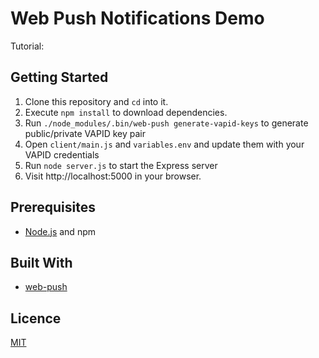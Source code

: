 # Web Push Notifications Demo

Tutorial:

## Getting Started

1. Clone this repository and `cd` into it.
2. Execute `npm install` to download dependencies.
3. Run `./node_modules/.bin/web-push generate-vapid-keys` to generate public/private VAPID key pair
4. Open `client/main.js` and `variables.env` and update them with your VAPID credentials
5. Run `node server.js` to start the Express server
6. Visit http://localhost:5000 in your browser.

## Prerequisites

- [Node.js](https://nodejs.org/en) and npm

## Built With

- [web-push](https://github.com/web-push-libs/web-push)

## Licence

[MIT](https://opensource.org/licenses/MIT)

